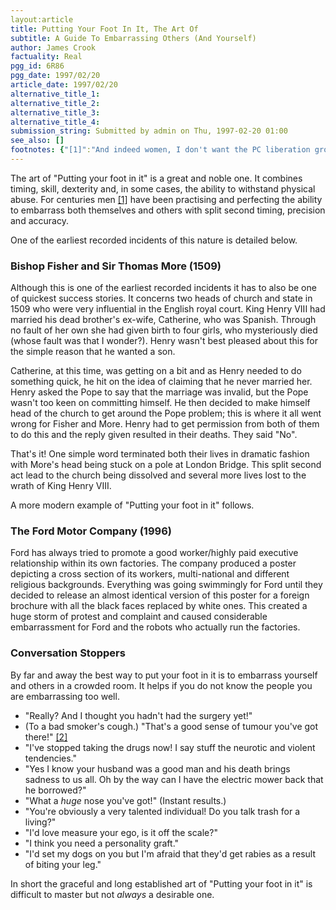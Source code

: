 ```yaml
---
layout:article
title: Putting Your Foot In It, The Art Of
subtitle: A Guide To Embarrassing Others (And Yourself)
author: James Crook
factuality: Real
pgg_id: 6R86
pgg_date: 1997/02/20
article_date: 1997/02/20
alternative_title_1: 
alternative_title_2: 
alternative_title_3: 
alternative_title_4: 
submission_string: Submitted by admin on Thu, 1997-02-20 01:00
see_also: []
footnotes: {"[1]":"And indeed women, I don't want the PC liberation group on my phone again.","[2]":"The Craig Charles Almanac Of Total Knowledge, Boxtree."}
---
```

<div>
<p>The art of "Putting your foot in it" is a great and noble one. It combines timing, skill, dexterity and, in some cases, the ability to withstand physical abuse. For centuries men <a href="#footnotes.1" class="footnote-link">[1]</a> have been practising and perfecting the ability to embarrass both themselves and others with split second timing, precision and accuracy.</p>
<p>One of the earliest recorded incidents of this nature is detailed below.</p>
<h3>Bishop Fisher and Sir Thomas More (1509)</h3>
<p>Although this is one of the earliest recorded incidents it has to also be one of quickest success stories. It concerns two heads of church and state in 1509 who were very influential in the English royal court. King Henry VIII had married his dead brother's ex-wife, Catherine, who was Spanish. Through no fault of her own she had given birth to four girls, who mysteriously died (whose fault was that I wonder?). Henry wasn't best pleased about this for the simple reason that he wanted a son.</p>
<p>Catherine, at this time, was getting on a bit and as Henry needed to do something quick, he hit on the idea of claiming that he never married her. Henry asked the Pope to say that the marriage was invalid, but the Pope wasn't too keen on committing himself. He then decided to make himself head of the church to get around the Pope problem; this is where it all went wrong for Fisher and More. Henry had to get permission from both of them to do this and the reply given resulted in their deaths. They said "No".</p>
<p>That's it! One simple word terminated both their lives in dramatic fashion with More's head being stuck on a pole at London Bridge. This split second act lead to the church being dissolved and several more lives lost to the wrath of King Henry VIII.</p>
<p>A more modern example of "Putting your foot in it" follows.</p>
<h3>The Ford Motor Company (1996)</h3>
<p>Ford has always tried to promote a good worker/highly paid executive relationship within its own factories. The company produced a poster depicting a cross section of its workers, multi-national and different religious backgrounds. Everything was going swimmingly for Ford until they decided to release an almost identical version of this poster for a foreign brochure with all the black faces replaced by white ones. This created a huge storm of protest and complaint and caused considerable embarrassment for Ford and the robots who actually run the factories.</p>
<h3>Conversation Stoppers</h3>
<p>By far and away the best way to put your foot in it is to embarrass yourself and others in a crowded room. It helps if you do not know the people you are embarrassing too well.</p>
<ul>
<li>"Really? And I thought you hadn't had the surgery yet!"</li>
<li>(To a bad smoker's cough.) "That's a good sense of tumour you've got there!" <a href="#footnotes.2" class="footnote-link">[2]</a>
</li>
<li>"I've stopped taking the drugs now! I say stuff the neurotic and violent tendencies."</li>
<li>"Yes I know your husband was a good man and his death brings sadness to us all. Oh by the way can I have the electric mower back that he borrowed?"</li>
<li>"What a <em>huge</em> nose you've got!" (Instant results.)</li>
<li>"You're obviously a very talented individual! Do you talk trash for a living?"</li>
<li>"I'd love measure your ego, is it off the scale?"</li>
<li>"I think you need a personality graft."</li>
<li>"I'd set my dogs on you but I'm afraid that they'd get rabies as a result of biting your leg."</li>
</ul>
<p>In short the graceful and long established art of "Putting your foot in it" is difficult to master but not <em>always</em> a desirable one.</p>
</div>
